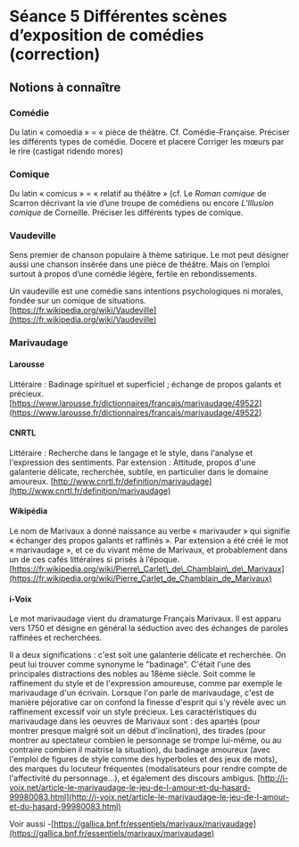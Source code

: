 # Séance 5 Différentes scènes d’exposition de comédies (correction)
## Notions à connaître
### Comédie
Du latin « comoedia » = « pièce de théâtre. Cf. Comédie-Française.
Préciser les différents types de comédie.
Docere et placere
Corriger les mœurs par le rire (castigat ridendo mores)

### Comique
Du latin « comicus » = « relatif au théâtre » (cf. Le *Roman comique*  de Scarron décrivant la vie d’une troupe de comédiens ou encore *L’Illusion comique* de Corneille. 
Préciser les différents types de comique.

### Vaudeville
Sens premier de chanson populaire à thème satirique. Le mot peut désigner aussi une chanson insérée dans une pièce de théâtre. Mais on l’emploi surtout à propos d’une comédie légère, fertile en rebondissements.

Un vaudeville est une comédie sans intentions psychologiques ni morales, fondée sur un comique de situations. [https://fr.wikipedia.org/wiki/Vaudeville](https://fr.wikipedia.org/wiki/Vaudeville)

### Marivaudage
#### Larousse
Littéraire : Badinage spirituel et superficiel ; échange de propos galants et précieux. [https://www.larousse.fr/dictionnaires/francais/marivaudage/49522](https://www.larousse.fr/dictionnaires/francais/marivaudage/49522)

#### CNRTL
Littéraire : Recherche dans le langage et le style, dans l'analyse et l'expression des sentiments.
Par extension : Attitude, propos d'une galanterie délicate, recherchée, subtile, en particulier dans le domaine amoureux. [http://www.cnrtl.fr/definition/marivaudage](http://www.cnrtl.fr/definition/marivaudage)

#### Wikipédia
Le nom de Marivaux a donné naissance au verbe « marivauder » qui signifie « échanger des propos galants et raffinés ». Par extension a été créé le mot « marivaudage », et ce du vivant même de Marivaux, et probablement dans un de ces cafés littéraires si prisés à l’époque.
[https://fr.wikipedia.org/wiki/Pierre\_Carlet\_de\_Chamblain\_de\_Marivaux](https://fr.wikipedia.org/wiki/Pierre_Carlet_de_Chamblain_de_Marivaux)

#### i-Voix
Le mot marivaudage vient du dramaturge Français Marivaux. Il est apparu vers 1750 et désigne en général la séduction avec des échanges de paroles raffinées et recherchées.

Il a deux significations : c'est soit une galanterie délicate et recherchée. On peut lui trouver comme synonyme le "badinage". C'était l'une des principales distractions des nobles au 18ème siècle.
Soit comme le raffinement du style et de l'expression amoureuse, comme par exemple le marivaudage d'un écrivain.
Lorsque l'on parle de marivaudage, c'est de manière péjorative car on confond la finesse d'esprit qui s'y révèle avec un raffinement excessif voir un style précieux.
Les caractéristiques du marivaudage dans les oeuvres de Marivaux sont : des apartés (pour montrer presque malgré soit un début d'inclination), des tirades (pour montrer au spectateur combien le personnage se trompe lui-même, ou au contraire combien il maitrise la situation), du badinage amoureux (avec l'emploi de figures de style comme des hyperboles et des jeux de mots), des marques du locuteur fréquentes (modalisateurs pour rendre compte de l'affectivité du personnage...), et également des discours ambigus.
[http://i-voix.net/article-le-marivaudage-le-jeu-de-l-amour-et-du-hasard-99980083.html](http://i-voix.net/article-le-marivaudage-le-jeu-de-l-amour-et-du-hasard-99980083.html)

Voir aussi
-[https://gallica.bnf.fr/essentiels/marivaux/marivaudage](https://gallica.bnf.fr/essentiels/marivaux/marivaudage)